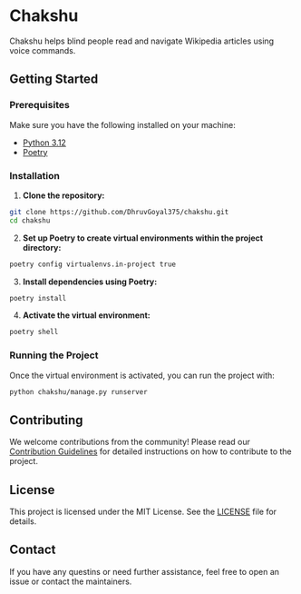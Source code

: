 # Chakshu

Chakshu helps blind people read and navigate Wikipedia articles using voice commands.

## Getting Started

### Prerequisites

Make sure you have the following installed on your machine:

- [Python 3.12](https://www.python.org/downloads/)
- [Poetry](https://python-poetry.org/docs/#installation)

### Installation

1. **Clone the repository:**

```sh
git clone https://github.com/DhruvGoyal375/chakshu.git
cd chakshu
```

2. **Set up Poetry to create virtual environments within the project directory:**

```sh
poetry config virtualenvs.in-project true
```

3. **Install dependencies using Poetry:**

```sh
poetry install
```

4. **Activate the virtual environment:**

```sh
poetry shell
```

### Running the Project

Once the virtual environment is activated, you can run the project with:

```sh
python chakshu/manage.py runserver
```

## Contributing

We welcome contributions from the community! Please read our [Contribution Guidelines](CONTRIBUTING.md) for detailed instructions on how to contribute to the project.

## License

This project is licensed under the MIT License. See the [LICENSE](LICENSE) file for details.

## Contact

If you have any questins or need further assistance, feel free to open an issue or contact the maintainers.
